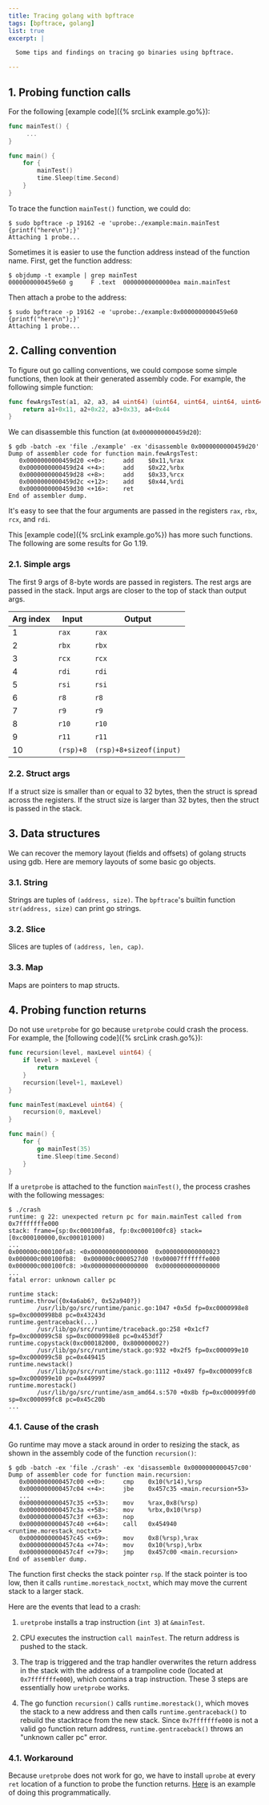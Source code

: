 ```yaml
---
title: Tracing golang with bpftrace
tags: [bpftrace, golang]
list: true
excerpt: |

  Some tips and findings on tracing go binaries using bpftrace.

---
```


## 1. Probing function calls

For the following [example code]({% srcLink example.go%}):

```go
func mainTest() {
     ...
}

func main() {
	for {
		mainTest()
		time.Sleep(time.Second)
	}
}
```

To trace the function `mainTest()` function, we could do:

```text
$ sudo bpftrace -p 19162 -e 'uprobe:./example:main.mainTest {printf("here\n");}'
Attaching 1 probe...
```

Sometimes it is easier to use the function address instead of the
function name. First, get the function address:

```text
$ objdump -t example | grep mainTest
0000000000459e60 g     F .text  00000000000000ea main.mainTest
```

Then attach a probe to the address:

```text
$ sudo bpftrace -p 19162 -e 'uprobe:./example:0x0000000000459e60 {printf("here\n");}'
Attaching 1 probe...
```

## 2. Calling convention

To figure out go calling conventions, we could compose some simple
functions, then look at their generated assembly code.  For example,
the following simple function:

```go
func fewArgsTest(a1, a2, a3, a4 uint64) (uint64, uint64, uint64, uint64) {
	return a1+0x11, a2+0x22, a3+0x33, a4+0x44
}
```

We can disassemble this function (at `0x0000000000459d20`):

```text
$ gdb -batch -ex 'file ./example' -ex 'disassemble 0x0000000000459d20'
Dump of assembler code for function main.fewArgsTest:
   0x0000000000459d20 <+0>:     add    $0x11,%rax
   0x0000000000459d24 <+4>:     add    $0x22,%rbx
   0x0000000000459d28 <+8>:     add    $0x33,%rcx
   0x0000000000459d2c <+12>:    add    $0x44,%rdi
   0x0000000000459d30 <+16>:    ret
End of assembler dump.
```

It's easy to see that the four arguments are passed in the registers
`rax`, `rbx`, `rcx`, and `rdi`.

This [example code]({% srcLink example.go%}) has more such functions.
The following are some results for Go 1.19.

### 2.1. Simple args

The first 9 args of 8-byte words are passed in registers. The rest
args are passed in the stack.  Input args are closer to the top of
stack than output args.

| Arg index  | Input     | Output                  |
| -----------|-----------| ------------------------|
| 1          | `rax`     | `rax`                   |
| 2          | `rbx`     | `rbx`                   |
| 3          | `rcx`     | `rcx`                   |
| 4          | `rdi`     | `rdi`                   |
| 5          | `rsi`     | `rsi`                   |
| 6          | `r8`      | `r8`                    |
| 7          | `r9`      | `r9`                    |
| 8          | `r10`     | `r10`                   |
| 9          | `r11`     | `r11`                   |
| 10         | `(rsp)+8` | `(rsp)+8+sizeof(input)` |

### 2.2. Struct args

If a struct size is smaller than or equal to 32 bytes, then the struct
is spread across the registers.  If the struct size is larger than 32
bytes, then the struct is passed in the stack.

## 3. Data structures

We can recover the memory layout (fields and offsets) of golang
structs using gdb.  Here are memory layouts of some basic go objects.

### 3.1. String

Strings are tuples of `(address, size)`.  The `bpftrace`'s builtin
function `str(address, size)` can print go strings.

### 3.2. Slice

Slices are tuples of `(address, len, cap)`.

### 3.3. Map

Maps are pointers to map structs.

## 4. Probing function returns

Do not use `uretprobe` for go because `uretprobe` could crash the
process.  For example, the [following code]({% srcLink crash.go%}):

```go
func recursion(level, maxLevel uint64) {
	if level > maxLevel {
		return
	}
	recursion(level+1, maxLevel)
}

func mainTest(maxLevel uint64) {
	recursion(0, maxLevel)
}

func main() {
	for {
		go mainTest(35)
		time.Sleep(time.Second)
	}
}
```

If a `uretprobe` is attached to the function `mainTest()`, the process
crashes with the following messages:

```text
$ ./crash
runtime: g 22: unexpected return pc for main.mainTest called from 0x7fffffffe000
stack: frame={sp:0xc000100fa8, fp:0xc000100fc8} stack=[0xc000100000,0xc000101000)
...
0x000000c000100fa8: <0x0000000000000000  0x0000000000000023 
0x000000c000100fb8:  0x000000c0000527d0 !0x00007fffffffe000 
0x000000c000100fc8: >0x0000000000000000  0x0000000000000000
...
fatal error: unknown caller pc

runtime stack:
runtime.throw({0x4a6ab6?, 0x52a940?})
        /usr/lib/go/src/runtime/panic.go:1047 +0x5d fp=0xc0000998e8 sp=0xc0000998b8 pc=0x43243d
runtime.gentraceback(...)
        /usr/lib/go/src/runtime/traceback.go:258 +0x1cf7 fp=0xc000099c58 sp=0xc0000998e8 pc=0x453df7
runtime.copystack(0xc000182000, 0x800000002?)
        /usr/lib/go/src/runtime/stack.go:932 +0x2f5 fp=0xc000099e10 sp=0xc000099c58 pc=0x449415
runtime.newstack()
        /usr/lib/go/src/runtime/stack.go:1112 +0x497 fp=0xc000099fc8 sp=0xc000099e10 pc=0x449997
runtime.morestack()
        /usr/lib/go/src/runtime/asm_amd64.s:570 +0x8b fp=0xc000099fd0 sp=0xc000099fc8 pc=0x45c20b
...
```

### 4.1. Cause of the crash

Go runtime may move a stack around in order to resizing the stack, as
shown in the assembly code of the function `recursion()`:

```text
$ gdb -batch -ex 'file ./crash' -ex 'disassemble 0x0000000000457c00'
Dump of assembler code for function main.recursion:
   0x0000000000457c00 <+0>:     cmp    0x10(%r14),%rsp
   0x0000000000457c04 <+4>:     jbe    0x457c35 <main.recursion+53>
   ...
   0x0000000000457c35 <+53>:    mov    %rax,0x8(%rsp)
   0x0000000000457c3a <+58>:    mov    %rbx,0x10(%rsp)
   0x0000000000457c3f <+63>:    nop
   0x0000000000457c40 <+64>:    call   0x454940 <runtime.morestack_noctxt>
   0x0000000000457c45 <+69>:    mov    0x8(%rsp),%rax
   0x0000000000457c4a <+74>:    mov    0x10(%rsp),%rbx
   0x0000000000457c4f <+79>:    jmp    0x457c00 <main.recursion>
End of assembler dump.
```

The function first checks the stack pointer `rsp`.  If the stack
pointer is too low, then it calls `runtime.morestack_noctxt`, which
may move the current stack to a larger stack.

Here are the events that lead to a crash:

1. `uretprobe` installs a trap instruction (`int 3`) at `&mainTest`.

2. CPU executes the instruction `call mainTest`.  The return address
   is pushed to the stack.

3. The trap is triggered and the trap handler overwrites the return
   address in the stack with the address of a trampoline code (located
   at `0x7fffffffe000`), which contains a trap instruction. These 3
   steps are essentially how `uretprobe` works.

4. The go function `recursion()` calls `runtime.morestack()`, which
   moves the stack to a new address and then calls
   `runtime.gentraceback()` to rebuild the stacktrace from the new
   stack.  Since `0x7fffffffe000` is not a valid go function return
   address, `runtime.gentraceback()` throws an "unknown caller pc"
   error.

### 4.1. Workaround

Because `uretprobe` does not work for go, we have to install `uprobe`
at every `ret` location of a function to probe the function returns.
[Here](https://github.com/mechpen/gotlsdump/blob/e4cb3d/gotlsdump.py)
is an example of doing this programmatically.
